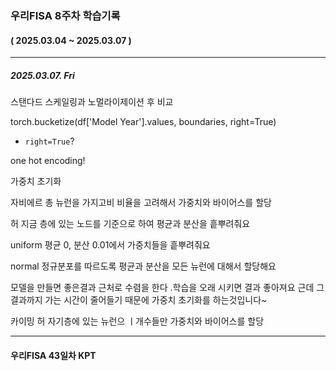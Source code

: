 ### 우리FISA 8주차 학습기록
#### ( 2025.03.04 ~ 2025.03.07 )
***
##### 2025.03.07. Fri

스탠다드 스케일링과 노멀라이제이션 후 비교



torch.bucketize(df['Model Year'].values, boundaries, right=True)
- `right=True`?

one hot encoding!

가중치 초기화

자비에르
총 뉴런을 가지고비 비율을 고려해서 가중치와 바이어스를 할당


허
지금 층에 있는 노드를 기준으로 하여 평균과 분산을 흩뿌려줘요

uniform
평균 0, 분산 0.01에서 가중치들을 흩뿌려줘요

normal
정규분포를 따르도록 평균과 분산을 모든 뉴런에 대해서 할당해요

모델을 만들면 좋은결과 근처로 수렴을 한다 .학습을 오래 시키면 결과 좋아져요 근데 그 결과까지 가는 시간이 줄어들기 때문에 가중치 초기화를 하는것입니다~

카이밍 허
자기층에 있는 뉴런으 ㅣ개수들만 가중치와 바이어스를 할당


***
#### 우리FISA 43일차 KPT